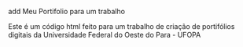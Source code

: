 add Meu Portifolio para um trabalho

Este é um código html feito para um trabalho de criação de portifólios digitais da Universidade Federal do Oeste do Para - UFOPA


